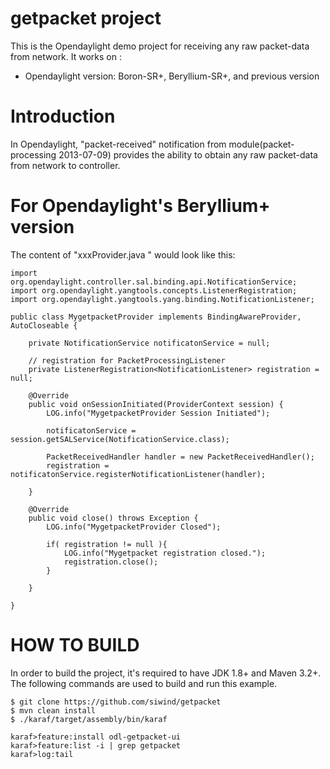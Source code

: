 getpacket project
=================
This is the Opendaylight demo project for receiving any raw packet-data from network.
It works on :
* Opendaylight version: Boron-SR+, Beryllium-SR+, and previous version


# Introduction
In Opendaylight, "packet-received" notification from module(packet-processing 2013-07-09) 
provides the ability to obtain any raw packet-data from network to controller.

# For Opendaylight's Beryllium+ version
The content of "xxxProvider.java " would look like this:
```
import org.opendaylight.controller.sal.binding.api.NotificationService;
import org.opendaylight.yangtools.concepts.ListenerRegistration;
import org.opendaylight.yangtools.yang.binding.NotificationListener;

public class MygetpacketProvider implements BindingAwareProvider, AutoCloseable {

    private NotificationService notificatonService = null;

    // registration for PacketProcessingListener
    private ListenerRegistration<NotificationListener> registration = null;

    @Override
    public void onSessionInitiated(ProviderContext session) {
        LOG.info("MygetpacketProvider Session Initiated");

        notificatonService = session.getSALService(NotificationService.class);

        PacketReceivedHandler handler = new PacketReceivedHandler();
        registration = notificatonService.registerNotificationListener(handler);

    }

    @Override
    public void close() throws Exception {
        LOG.info("MygetpacketProvider Closed");

        if( registration != null ){
            LOG.info("Mygetpacket registration closed.");
            registration.close();
        }

    }

}

```


# HOW TO BUILD
In order to build the project, it's required to have JDK 1.8+ and Maven 3.2+. 
The following commands are used to build and run this example.

```
$ git clone https://github.com/siwind/getpacket
$ mvn clean install
$ ./karaf/target/assembly/bin/karaf 

karaf>feature:install odl-getpacket-ui
karaf>feature:list -i | grep getpacket
karaf>log:tail

```

